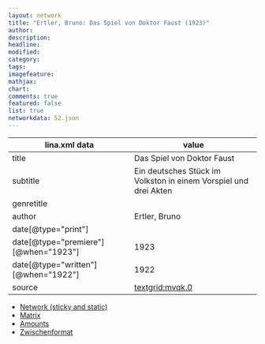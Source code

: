 ```yaml
---
layout: network
title: "Ertler, Bruno: Das Spiel von Doktor Faust (1923)"
author:
description:
headline:
modified:
category:
tags:
imagefeature: 
mathjax: 
chart: 
comments: true
featured: false
list: true
networkdata: 52.json
---
```

lina.xml data  | value
------------- | -------------
title|Das Spiel von Doktor Faust
subtitle|Ein deutsches Stück im Volkston in einem Vorspiel und drei Akten
genretitle|
author|Ertler, Bruno
date[@type="print"]|
date[@type="premiere"][@when="1923"]|1923
date[@type="written"][@when="1922"]|1922
source|[textgrid:mvqk.0](https://textgridlab.org/1.0/tgcrud-public/rest/textgrid:mvqk.0/data)



* [Network (sticky and static)](/linas/network52)
* [Matrix](/linas/matrix52)
* [Amounts](/linas/amount52)
* [Zwischenformat](/linas/lina52 )
